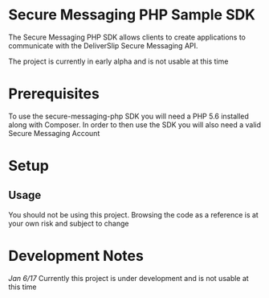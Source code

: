 # Secure Messaging PHP Sample SDK
The Secure Messaging PHP SDK allows clients to create applications to communicate with the DeliverSlip Secure Messaging
API.

The project is currently in early alpha and is not usable at this time

# Prerequisites
To use the secure-messaging-php SDK you will need a PHP 5.6 installed along with Composer. In order to then use the SDK
you will also need a valid Secure Messaging Account

# Setup

## Usage
You should not be using this project. Browsing the code as a reference is at your own risk and subject to change

# Development Notes
*Jan 6/17* Currently this project is under development and is not usable at this time